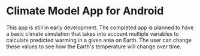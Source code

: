 # Climate Model App for Android

This app is still in early development. The completed app is planned to have a basic climate simulation that takes into account multiple variables 
to calculate predicted warming in a given area on Earth. The user can change these values to see how the Earth's temperature will change over time.
